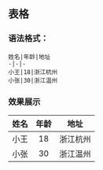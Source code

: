 ## 表格

### 语法格式：

```
姓名|年龄|地址
-|-|-
小王|18|浙江杭州
小张|30|浙江温州
```
### 效果展示

姓名|年龄|地址
:-:|:-:|:-:
小王|18|浙江杭州
小张|30|浙江温州
